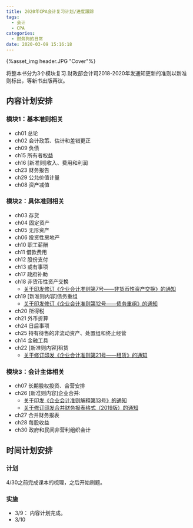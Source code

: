 ```yaml
---
title: 2020年CPA会计复习计划/进度跟踪
tags:
  - 会计
  - CPA
categories:
  - 财务狗的日常
date: 2020-03-09 15:16:18
---
```


<!--在此处插入头图-->
{%asset_img header.JPG "Cover"%}

<!--在此处插入概述-->
将整本书分为3个模块复习.财政部会计司2018-2020年发通知更新的准则以新准则标出，等新书出版再议。

<!--more-->

<!--以下为正文-->

## 内容计划安排
### 模块1：基本准则相关
- ch01 总论
- ch02 会计政策、估计和差错更正
- ch09 负债
- ch15 所有者权益
- ch16 [新准则]收入、费用和利润
- ch23 财务报告
- ch29 公允价值计量
- ch08 资产减值

### 模块2：具体准则相关
- ch03 存货
- ch04 固定资产
- ch05 无形资产
- ch06 投资性房地产
- ch10 职工薪酬
- ch11 借款费用
- ch12 股份支付
- ch13 或有事项
- ch17 政府补助
- ch18 非货币性资产交换
    - [关于印发修订《企业会计准则第7号——非货币性资产交换》的通知](http://kjs.mof.gov.cn/zhengcefabu/201905/t20190516_3258929.htm)
- ch19 [新准则内容]债务重组
    - [关于印发修订《企业会计准则第12号——债务重组》的通知](http://kjs.mof.gov.cn/zhengcefabu/201905/t20190529_3267525.htm)
- ch20 所得税
- ch21 外币折算
- ch24 日后事项
- ch25 持有待售的非流动资产、处置组和终止经营
- ch14 金融工具
- ch22 [新准则内容]租赁
    - [关于修订印发《企业会计准则第21号——租赁》的通知](http://kjs.mof.gov.cn/zhengcefabu/201812/t20181213_3092629.htm)
    
### 模块3：会计主体相关
- ch07 长期股权投资、合营安排
- ch26 [新准则内容]企业合并:
    - [关于印发《企业会计准则解释第13号》的通知](http://kjs.mof.gov.cn/zhengcefabu/201912/t20191213_3441493.htm)
    - [关于修订印发合并财务报表格式（2019版）的通知](http://kjs.mof.gov.cn/zhengcefabu/201909/t20190927_3394088.htm)
- ch27 合并财务报表
- ch28 每股收益
- ch30 政府和民间非营利组织会计

## 时间计划安排
### 计划
4/30之前完成课本的梳理，之后开始刷题。
### 实施
- 3/9： 内容计划完成。
- 3/10